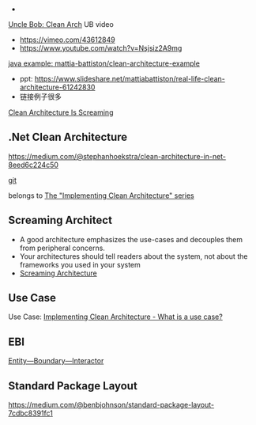 - 


[Uncle Bob: Clean Arch](https://vimeo.com/43612849)
UB video
*  https://vimeo.com/43612849
*  https://www.youtube.com/watch?v=Nsjsiz2A9mg


[java example: mattia-battiston/clean-architecture-example](https://github.com/mattia-battiston/clean-architecture-example#why-clean-architecture)

* ppt: https://www.slideshare.net/mattiabattiston/real-life-clean-architecture-61242830
* 链接例子很多

[Clean Architecture Is Screaming](https://dzone.com/articles/clean-architecture-is-screaming)

## .Net Clean Architecture

https://medium.com/@stephanhoekstra/clean-architecture-in-net-8eed6c224c50

[git](https://github.com/stephanhoekstra/clean-architecture)


belongs to [The "Implementing Clean Architecture" series](http://www.plainionist.net/Implementing-Clean-Architecture-UseCases/)

## Screaming Architect

*  A good architecture emphasizes the use-cases and decouples them from peripheral concerns.
*  Your architectures should tell readers about the system, not about the frameworks you used in your system
* [Screaming Architecture](https://blog.cleancoder.com/uncle-bob/2011/09/30/Screaming-Architecture.html)

## Use Case

Use Case: [Implementing Clean Architecture - What is a use case?](http://www.plainionist.net/Implementing-Clean-Architecture-UseCases/)


## EBI

[Entity—Boundary—Interactor](https://ebi.readthedocs.io/en/latest/)

## Standard Package Layout


https://medium.com/@benbjohnson/standard-package-layout-7cdbc8391fc1
